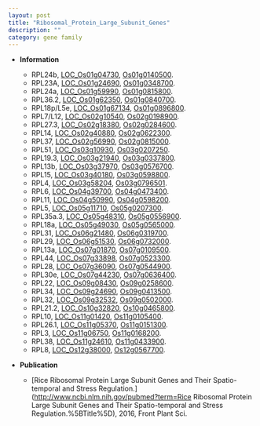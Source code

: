 ```yaml
---
layout: post
title: "Ribosomal_Protein_Large_Subunit_Genes"
description: ""
category: gene family
---
```


* **Information**  
    + RPL24b, [LOC_Os01g04730](http://rice.plantbiology.msu.edu/cgi-bin/ORF_infopage.cgi?orf=LOC_Os01g04730), [Os01g0140500](http://rapdb.dna.affrc.go.jp/viewer/gbrowse_details/irgsp1?name=Os01g0140500).
    + RPL23A, [LOC_Os01g24690](http://rice.plantbiology.msu.edu/cgi-bin/ORF_infopage.cgi?orf=LOC_Os01g24690), [Os01g0348700](http://rapdb.dna.affrc.go.jp/viewer/gbrowse_details/irgsp1?name=Os01g0348700).
    + RPL24a, [LOC_Os01g59990](http://rice.plantbiology.msu.edu/cgi-bin/ORF_infopage.cgi?orf=LOC_Os01g59990), [Os01g0815800](http://rapdb.dna.affrc.go.jp/viewer/gbrowse_details/irgsp1?name=Os01g0815800).
    + RPL36.2, [LOC_Os01g62350](http://rice.plantbiology.msu.edu/cgi-bin/ORF_infopage.cgi?orf=LOC_Os01g62350), [Os01g0840700](http://rapdb.dna.affrc.go.jp/viewer/gbrowse_details/irgsp1?name=Os01g0840700).
    + RPL18p/L5e, [LOC_Os01g67134](http://rice.plantbiology.msu.edu/cgi-bin/ORF_infopage.cgi?orf=LOC_Os01g67134), [Os01g0896800](http://rapdb.dna.affrc.go.jp/viewer/gbrowse_details/irgsp1?name=Os01g0896800).
    + RPL7/L12, [LOC_Os02g10540](http://rice.plantbiology.msu.edu/cgi-bin/ORF_infopage.cgi?orf=LOC_Os02g10540), [Os02g0198900](http://rapdb.dna.affrc.go.jp/viewer/gbrowse_details/irgsp1?name=Os02g0198900).
    + RPL27.3, [LOC_Os02g18380](http://rice.plantbiology.msu.edu/cgi-bin/ORF_infopage.cgi?orf=LOC_Os02g18380), [Os02g0284600](http://rapdb.dna.affrc.go.jp/viewer/gbrowse_details/irgsp1?name=Os02g0284600).
    + RPL14, [LOC_Os02g40880](http://rice.plantbiology.msu.edu/cgi-bin/ORF_infopage.cgi?orf=LOC_Os02g40880), [Os02g0622300](http://rapdb.dna.affrc.go.jp/viewer/gbrowse_details/irgsp1?name=Os02g0622300).
    + RPL37, [LOC_Os02g56990](http://rice.plantbiology.msu.edu/cgi-bin/ORF_infopage.cgi?orf=LOC_Os02g56990), [Os02g0815000](http://rapdb.dna.affrc.go.jp/viewer/gbrowse_details/irgsp1?name=Os02g0815000).
    + RPL51, [LOC_Os03g10930](http://rice.plantbiology.msu.edu/cgi-bin/ORF_infopage.cgi?orf=LOC_Os03g10930), [Os03g0207250](http://rapdb.dna.affrc.go.jp/viewer/gbrowse_details/irgsp1?name=Os03g0207250).
    + RPL19.3, [LOC_Os03g21940](http://rice.plantbiology.msu.edu/cgi-bin/ORF_infopage.cgi?orf=LOC_Os03g21940), [Os03g0337800](http://rapdb.dna.affrc.go.jp/viewer/gbrowse_details/irgsp1?name=Os03g0337800).
    + RPL13b, [LOC_Os03g37970](http://rice.plantbiology.msu.edu/cgi-bin/ORF_infopage.cgi?orf=LOC_Os03g37970), [Os03g0576700](http://rapdb.dna.affrc.go.jp/viewer/gbrowse_details/irgsp1?name=Os03g0576700).
    + RPL15, [LOC_Os03g40180](http://rice.plantbiology.msu.edu/cgi-bin/ORF_infopage.cgi?orf=LOC_Os03g40180), [Os03g0598800](http://rapdb.dna.affrc.go.jp/viewer/gbrowse_details/irgsp1?name=Os03g0598800).
    + RPL4, [LOC_Os03g58204](http://rice.plantbiology.msu.edu/cgi-bin/ORF_infopage.cgi?orf=LOC_Os03g58204), [Os03g0796501](http://rapdb.dna.affrc.go.jp/viewer/gbrowse_details/irgsp1?name=Os03g0796501).
    + RPL6, [LOC_Os04g39700](http://rice.plantbiology.msu.edu/cgi-bin/ORF_infopage.cgi?orf=LOC_Os04g39700), [Os04g0473400](http://rapdb.dna.affrc.go.jp/viewer/gbrowse_details/irgsp1?name=Os04g0473400).
    + RPL11, [LOC_Os04g50990](http://rice.plantbiology.msu.edu/cgi-bin/ORF_infopage.cgi?orf=LOC_Os04g50990), [Os04g0598200](http://rapdb.dna.affrc.go.jp/viewer/gbrowse_details/irgsp1?name=Os04g0598200).
    + RPL5, [LOC_Os05g11710](http://rice.plantbiology.msu.edu/cgi-bin/ORF_infopage.cgi?orf=LOC_Os05g11710), [Os05g0207300](http://rapdb.dna.affrc.go.jp/viewer/gbrowse_details/irgsp1?name=Os05g0207300).
    + RPL35a.3, [LOC_Os05g48310](http://rice.plantbiology.msu.edu/cgi-bin/ORF_infopage.cgi?orf=LOC_Os05g48310), [Os05g0556900](http://rapdb.dna.affrc.go.jp/viewer/gbrowse_details/irgsp1?name=Os05g0556900).
    + RPL18a, [LOC_Os05g49030](http://rice.plantbiology.msu.edu/cgi-bin/ORF_infopage.cgi?orf=LOC_Os05g49030), [Os05g0565000](http://rapdb.dna.affrc.go.jp/viewer/gbrowse_details/irgsp1?name=Os05g0565000).
    + RPL31, [LOC_Os06g21480](http://rice.plantbiology.msu.edu/cgi-bin/ORF_infopage.cgi?orf=LOC_Os06g21480), [Os06g0319700](http://rapdb.dna.affrc.go.jp/viewer/gbrowse_details/irgsp1?name=Os06g0319700).
    + RPL29, [LOC_Os06g51530](http://rice.plantbiology.msu.edu/cgi-bin/ORF_infopage.cgi?orf=LOC_Os06g51530), [Os06g0732000](http://rapdb.dna.affrc.go.jp/viewer/gbrowse_details/irgsp1?name=Os06g0732000).
    + RPL13a, [LOC_Os07g01870](http://rice.plantbiology.msu.edu/cgi-bin/ORF_infopage.cgi?orf=LOC_Os07g01870), [Os07g0109500](http://rapdb.dna.affrc.go.jp/viewer/gbrowse_details/irgsp1?name=Os07g0109500).
    + RPL44, [LOC_Os07g33898](http://rice.plantbiology.msu.edu/cgi-bin/ORF_infopage.cgi?orf=LOC_Os07g33898), [Os07g0523300](http://rapdb.dna.affrc.go.jp/viewer/gbrowse_details/irgsp1?name=Os07g0523300).
    + RPL28, [LOC_Os07g36090](http://rice.plantbiology.msu.edu/cgi-bin/ORF_infopage.cgi?orf=LOC_Os07g36090), [Os07g0544900](http://rapdb.dna.affrc.go.jp/viewer/gbrowse_details/irgsp1?name=Os07g0544900).
    + RPL30e, [LOC_Os07g44230](http://rice.plantbiology.msu.edu/cgi-bin/ORF_infopage.cgi?orf=LOC_Os07g44230), [Os07g0636400](http://rapdb.dna.affrc.go.jp/viewer/gbrowse_details/irgsp1?name=Os07g0636400).
    + RPL22, [LOC_Os09g08430](http://rice.plantbiology.msu.edu/cgi-bin/ORF_infopage.cgi?orf=LOC_Os09g08430), [Os09g0258600](http://rapdb.dna.affrc.go.jp/viewer/gbrowse_details/irgsp1?name=Os09g0258600).
    + RPL34, [LOC_Os09g24690](http://rice.plantbiology.msu.edu/cgi-bin/ORF_infopage.cgi?orf=LOC_Os09g24690), [Os09g0413500](http://rapdb.dna.affrc.go.jp/viewer/gbrowse_details/irgsp1?name=Os09g0413500).
    + RPL32, [LOC_Os09g32532](http://rice.plantbiology.msu.edu/cgi-bin/ORF_infopage.cgi?orf=LOC_Os09g32532), [Os09g0502000](http://rapdb.dna.affrc.go.jp/viewer/gbrowse_details/irgsp1?name=Os09g0502000).
    + RPL21.2, [LOC_Os10g32820](http://rice.plantbiology.msu.edu/cgi-bin/ORF_infopage.cgi?orf=LOC_Os10g32820), [Os10g0465800](http://rapdb.dna.affrc.go.jp/viewer/gbrowse_details/irgsp1?name=Os10g0465800).
    + RPL10, [LOC_Os11g01420](http://rice.plantbiology.msu.edu/cgi-bin/ORF_infopage.cgi?orf=LOC_Os11g01420), [Os11g0105400](http://rapdb.dna.affrc.go.jp/viewer/gbrowse_details/irgsp1?name=Os11g0105400).
    + RPL26.1, [LOC_Os11g05370](http://rice.plantbiology.msu.edu/cgi-bin/ORF_infopage.cgi?orf=LOC_Os11g05370), [Os11g0151300](http://rapdb.dna.affrc.go.jp/viewer/gbrowse_details/irgsp1?name=Os11g0151300).
    + RPL3, [LOC_Os11g06750](http://rice.plantbiology.msu.edu/cgi-bin/ORF_infopage.cgi?orf=LOC_Os11g06750), [Os11g0168200](http://rapdb.dna.affrc.go.jp/viewer/gbrowse_details/irgsp1?name=Os11g0168200).
    + RPL38, [LOC_Os11g24610](http://rice.plantbiology.msu.edu/cgi-bin/ORF_infopage.cgi?orf=LOC_Os11g24610), [Os11g0433900](http://rapdb.dna.affrc.go.jp/viewer/gbrowse_details/irgsp1?name=Os11g0433900).
    + RPL8, [LOC_Os12g38000](http://rice.plantbiology.msu.edu/cgi-bin/ORF_infopage.cgi?orf=LOC_Os12g38000), [Os12g0567700](http://rapdb.dna.affrc.go.jp/viewer/gbrowse_details/irgsp1?name=Os12g0567700).

* **Publication**  
    + [Rice Ribosomal Protein Large Subunit Genes and Their Spatio-temporal and Stress Regulation.](http://www.ncbi.nlm.nih.gov/pubmed?term=Rice Ribosomal Protein Large Subunit Genes and Their Spatio-temporal and Stress Regulation.%5BTitle%5D), 2016, Front Plant Sci.



